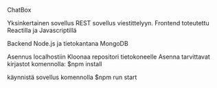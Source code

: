 ChatBox

Yksinkertainen sovellus REST sovellus viestittelyyn. 
Frontend toteutettu Reactilla ja Javascriptillä

Backend Node.js ja tietokantana MongoDB

Asennus localhostiin
Kloonaa repositori tietokoneelle
Asenna tarvittavat kirjastot komennolla:
$npm install 

käynnistä sovellus komennolla
$npm run start


